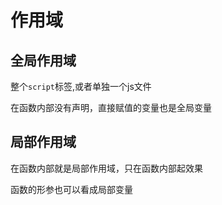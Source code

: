 # 作用域

## 全局作用域

整个`script`标签,或者单独一个js文件

在函数内部没有声明，直接赋值的变量也是全局变量



## 局部作用域

在函数内部就是局部作用域，只在函数内部起效果

函数的形参也可以看成局部变量



